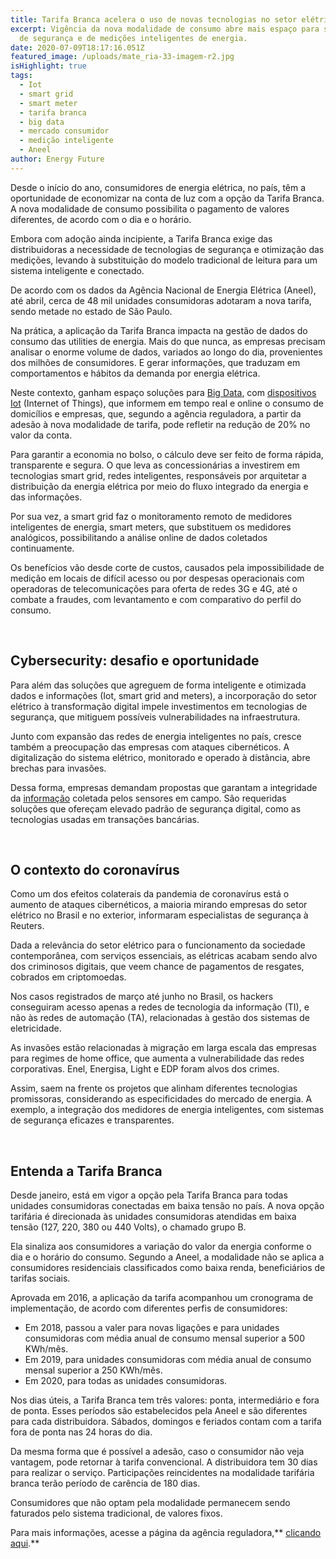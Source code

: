 ```yaml
---
title: Tarifa Branca acelera o uso de novas tecnologias no setor elétrico
excerpt: Vigência da nova modalidade de consumo abre mais espaço para soluções
  de segurança e de medições inteligentes de energia.
date: 2020-07-09T18:17:16.051Z
featured_image: /uploads/mate_ria-33-imagem-r2.jpg
isHighlight: true
tags:
  - Iot
  - smart grid
  - smart meter
  - tarifa branca
  - big data
  - mercado consumidor
  - medição inteligente
  - Aneel
author: Energy Future
---
```

Desde o início do ano, consumidores de energia elétrica, no país, têm a oportunidade de economizar na conta de luz com a opção da Tarifa Branca. A nova modalidade de consumo possibilita o pagamento de valores diferentes, de acordo com o dia e o horário.

Embora com adoção ainda incipiente, a Tarifa Branca exige das distribuidoras a necessidade de tecnologias de segurança e otimização das medições, levando à substituição do modelo tradicional de leitura para um sistema inteligente e conectado.

De acordo com os dados da Agência Nacional de Energia Elétrica (Aneel), até abril, cerca de 48 mil unidades consumidoras adotaram a nova tarifa, sendo metade no estado de São Paulo.

Na prática, a aplicação da Tarifa Branca impacta na gestão de dados do consumo das utilities de energia. Mais do que nunca, as empresas precisam analisar o enorme volume de dados, variados ao longo do dia, provenientes dos milhões de consumidores. E gerar informações, que traduzam em comportamentos e hábitos da demanda por energia elétrica.

Neste contexto, ganham espaço soluções para [Big Data](https://www.energyfuture.com.br/noticias/crises-potencializam-ainda-mais-uso-de-dados/), com [dispositivos Iot](https://www.energyfuture.com.br/noticias/o-que-voce-sabe-sobre-internet-das-coisas-io-t/) (Internet of Things), que informem em tempo real e online o consumo de domicílios e empresas, que, segundo a agência reguladora, a partir da adesão à nova modalidade de tarifa, pode refletir na redução de 20% no valor da conta.

Para garantir a economia no bolso, o cálculo deve ser feito de forma rápida, transparente e segura. O que leva as concessionárias a investirem em tecnologias smart grid, redes inteligentes, responsáveis por arquitetar a distribuição da energia elétrica por meio do fluxo integrado da energia e das informações.

Por sua vez, a smart grid faz o monitoramento remoto de medidores inteligentes de energia, smart meters, que substituem os medidores analógicos, possibilitando a análise online de dados coletados continuamente.

Os benefícios vão desde corte de custos, causados pela impossibilidade de medição em locais de difícil acesso ou por despesas operacionais com operadoras de telecomunicações para oferta de redes 3G e 4G, até o combate a fraudes, com levantamento e com comparativo do perfil do consumo.

<br>

## Cybersecurity: desafio e oportunidade

Para além das soluções que agreguem de forma inteligente e otimizada dados e informações (Iot, smart grid and meters), a incorporação do setor elétrico à transformação digital impele investimentos em tecnologias de segurança, que mitiguem possíveis vulnerabilidades na infraestrutura.

Junto com expansão das redes de energia inteligentes no país, cresce também a preocupação das empresas com ataques cibernéticos. A digitalização do sistema elétrico, monitorado e operado à distância, abre brechas para invasões.

Dessa forma, empresas demandam propostas que garantam a integridade da [informação](https://www.baguete.com.br/midiakit/) coletada pelos sensores em campo. São requeridas soluções que ofereçam elevado padrão de segurança digital, como as tecnologias usadas em transações bancárias.

<bR>

## O contexto do coronavírus

Como um dos efeitos colaterais da pandemia de coronavírus está o aumento de ataques cibernéticos, a maioria mirando empresas do setor elétrico no Brasil e no exterior, informaram especialistas de segurança à Reuters.

Dada a relevância do setor elétrico para o funcionamento da sociedade contemporânea, com serviços essenciais, as elétricas acabam sendo alvo dos criminosos digitais, que veem chance de pagamentos de resgates, cobrados em criptomoedas.

Nos casos registrados de março até junho no Brasil, os hackers conseguiram acesso apenas a redes de tecnologia da informação (TI), e não às redes de automação (TA), relacionadas à gestão dos sistemas de eletricidade.

As invasões estão relacionadas à migração em larga escala das empresas para regimes de home office, que aumenta a vulnerabilidade das redes corporativas. Enel, Energisa, Light e EDP foram alvos dos crimes.

Assim, saem na frente os projetos que alinham diferentes tecnologias promissoras, considerando as especificidades do mercado de energia. A exemplo, a integração dos medidores de energia inteligentes, com sistemas de segurança eficazes e transparentes.

<br>

## Entenda a Tarifa Branca

Desde janeiro, está em vigor a opção pela Tarifa Branca para todas unidades consumidoras conectadas em baixa tensão no país. A nova opção tarifária é direcionada às unidades consumidoras atendidas em baixa tensão (127, 220, 380 ou 440 Volts), o chamado grupo B.

Ela sinaliza aos consumidores a variação do valor da energia conforme o dia e o horário do consumo. Segundo a Aneel, a modalidade não se aplica a consumidores residenciais classificados como baixa renda, beneficiários de tarifas sociais.

Aprovada em 2016, a aplicação da tarifa acompanhou um cronograma de implementação, de acordo com diferentes perfis de consumidores:

* Em 2018, passou a valer para novas ligações e para unidades consumidoras com média anual de consumo mensal superior a 500 KWh/mês.
* Em 2019, para unidades consumidoras com média anual de consumo mensal superior a 250 KWh/mês.
* Em 2020, para todas as unidades consumidoras.

Nos dias úteis, a Tarifa Branca tem três valores: ponta, intermediário e fora de ponta. Esses períodos são estabelecidos pela Aneel e são diferentes para cada distribuidora. Sábados, domingos e feriados contam com a tarifa fora de ponta nas 24 horas do dia.

Da mesma forma que é possível a adesão, caso o consumidor não veja vantagem, pode retornar à tarifa convencional. A distribuidora tem 30 dias para realizar o serviço. Participações reincidentes na modalidade tarifária branca terão período de carência de 180 dias.

Consumidores que não optam pela modalidade permanecem sendo faturados pelo sistema tradicional, de valores fixos.

Para mais informações, acesse a página da agência reguladora,** [clicando aqui](https://www.aneel.gov.br/tarifa-branca).**